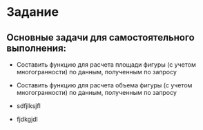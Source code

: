 # Задание

## Основные задачи для самостоятельного выполнения:


 * Составить функцию для расчета площади фигуры (с учетом многогранности) по данным, полученным по запросу

 * Составить функцию для расчета объема фигуры (с учетом многогранности) по данным, полученным по запросу

* sdfjlksjfl
* fjdkgjdl